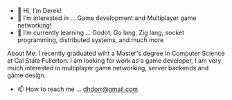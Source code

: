 - 👋 Hi, I’m Derek!
- 👀 I’m interested in ... Game development and Multiplayer game networking!
- 🌱 I’m currently learning ... Godot, Go lang, Zig lang, socket programming, distributed systems, and much more

About Me: I recently graduated wiht a Master's degree in Computer Science at Cal State Fullerton. I am looking for work as a game developer, I am very much interested in multiplayer game networking, server backends and game design.

- 📫 How to reach me ... dhdorr@gmail.com

<!---
dhdorr/dhdorr is a ✨ special ✨ repository because its `README.md` (this file) appears on your GitHub profile.
You can click the Preview link to take a look at your changes.
--->
